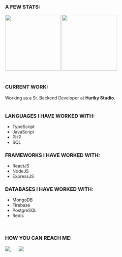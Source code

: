 ### A FEW STATS:
<div>
  <a href="https://github.com/marcelino-borges">
    <img height="180em" src="https://github-readme-stats.vercel.app/api?username=NickolayKu&show_icons=true&theme=radical&include_all_commits=true&count_private=true"/>   
    <img height="180em" src="https://github-readme-stats.vercel.app/api/top-langs/?username=NickolayKu&layout=compact&langs_count=7&theme=radical&count_private=true"/>
  </a>
</div>
<br />

### CURRENT WORK:
Working as a Sr. Backend Developer at <b>Huriky Studio</b>.
<br />
<br />
  
### LANGUAGES I HAVE WORKED WITH:
<ul>
  <li>TypeScript</li>
  <li>JavaScript</li>
  <li>PHP</li>
  <li>SQL</li>
</ul>  
  
### FRAMEWORKS I HAVE WORKED WITH:
<ul>
  <li>ReactJS</li>
  <li>NodeJS</li>
  <li>ExpressJS</li>
</ul>  
  
### DATABASES I HAVE WORKED WITH:
<ul>
  <li>MongoDB</li>
  <li>Firebase</li>
  <li>PostgreSQL</li>
  <li>Redis</li>
</ul>  
<br />
 
### HOW YOU CAN REACH ME:
<div>
  <a href = "mailto:nickolay.kurnosov@gmail.com">
    <img src="https://img.shields.io/badge/-GMail-%23333?style=for-the-badge&logo=gmail&logoColor=white">
  </a>&nbsp;&nbsp;&nbsp;&nbsp;&nbsp;
  <a href="https://t.me/ni_cko_lay" target="_blank">
    <img src="https://img.shields.io/badge/-Telegram-%230077B5?style=for-the-badge&logo=telegram&logoColor=white" target="_blank">
  </a>  
</div>
